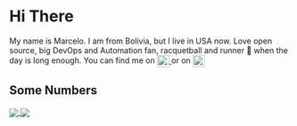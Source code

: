 # Hi There

My name is Marcelo. I am from Bolivia, but I live in USA now. Love open source, big DevOps and Automation fan, racquetball and runner 🏃 when the day is long enough. You can find me on
<a href="https://twitter.com/chambras">
<img align="center" alt="Marcelo Zambrana | Twitter" width="22px" src="https://cdn.jsdelivr.net/npm/simple-icons@v3/icons/twitter.svg" />
</a>
or on
<a href="https://www.linkedin.com/in/marcelozambrana/">
<img align="center" alt="Marcelo's LinkdeIN" width="22px" src="https://cdn.jsdelivr.net/npm/simple-icons@v3/icons/linkedin.svg" />
</a>

## Some Numbers

<a href="https://github.com/chambras/chambras">
<img align="center" src="https://github-readme-stats.vercel.app/api?username=chambras&show_icons=true&theme=cobalt" />
</a>
<a href="https://github.com/chambras/chambras">
<img align="center" src="https://github-readme-stats.vercel.app/api/top-langs/?username=chambras&show_icons=true&theme=cobalt&hide=javascript,css" />
</a>

